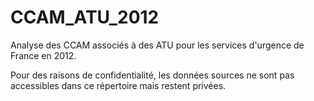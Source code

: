 CCAM_ATU_2012
=============

Analyse des CCAM associés à des ATU pour les services d'urgence de France en 2012.

Pour des raisons de confidentialité, les données sources ne sont pas accessibles dans ce répertoire mais restent privées.


